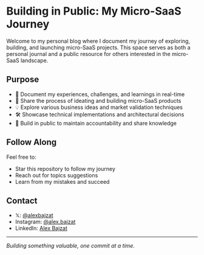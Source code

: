 # Building in Public: My Micro-SaaS Journey

Welcome to my personal blog where I document my journey of exploring, building, and launching micro-SaaS projects. This space serves as both a personal journal and a public resource for others interested in the micro-SaaS landscape.

## Purpose

- 📝 Document my experiences, challenges, and learnings in real-time
- 🚀 Share the process of ideating and building micro-SaaS products
- 💡 Explore various business ideas and market validation techniques
- 🛠️ Showcase technical implementations and architectural decisions
- 💪 Build in public to maintain accountability and share knowledge

## Follow Along

Feel free to:
- Star this repository to follow my journey
- Reach out for topics suggestions
- Learn from my mistakes and succeed

## Contact

- 𝕏: [@alexbajzat](https://x.com/alexbajzat)
- Instagram: [@alex.bajzat](https://www.instagram.com/alex.bajzat/)
- LinkedIn: [Alex Bajzat](https://www.linkedin.com/in/alexandru-bajzat-99ba4a112/)

---

*Building something valuable, one commit at a time.*

